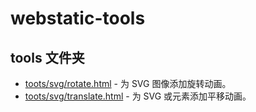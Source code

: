 # webstatic-tools

## tools 文件夹
- [toots/svg/rotate.html](/toots/svg/rotate.html) - 为 SVG 图像添加旋转动画。
- [toots/svg/translate.html](/toots/svg/rotate.html) - 为 SVG 或元素添加平移动画。

